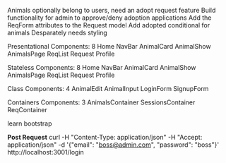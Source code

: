 Animals optionally belong to users, need an adopt request feature
Build functionality for admin to approve/deny adoption applications
Add the ReqForm attributes to the Request model
Add adopted conditional for animals
Desparately needs styling

Presentational Components: 8
    Home
    NavBar
    AnimalCard
    AnimalShow
    AnimalsPage
    ReqList
    Request
    Profile

Stateless Components: 8
    Home 
    NavBar
    AnimalCard
    AnimalShow
    AnimalsPage
    ReqList
    Request
    Profile

Class Components: 4
    AnimalEdit
    AnimalInput
    LoginForm
    SignupForm

Containers Components: 3
    AnimalsContainer
    SessionsContainer
    ReqContainer



learn bootstrap


**Post Request**
curl -H "Content-Type: application/json" -H "Accept: application/json"  -d '{"email": "boss@admin.com", "password": "boss"}'  http://localhost:3001/login